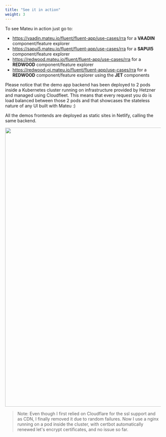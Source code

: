 ```yaml
---
title: "See it in action"
weight: 3
---
```


To see Mateu in action just go to:

- https://vaadin.mateu.io/fluent/fluent-app/use-cases/rra for a **VAADIN** component/feature explorer
- https://sapui5.mateu.io/fluent/fluent-app/use-cases/rra for a **SAPUI5** component/feature explorer
- https://redwood.mateu.io/fluent/fluent-app/use-cases/rra for a **REDWOOD** component/feature explorer
- https://redwood-oj.mateu.io/fluent/fluent-app/use-cases/rra for a **REDWOOD** component/feature explorer using the **JET** components

Please notice that the demo app backend has been deployed to 2 pods inside a Kubernetes cluster running on infrastructure 
provided by Hetzner and managed using Cloudfleet. This means that every request you do is load balanced between those 2 
pods and that showcases the stateless nature of any UI built with Mateu :) 

All the demos frontends are deployed as static sites in Netlify, calling the same backend.

<p align="center"><img src="../../../images/demo-1.svg" width="900"/></p>

> Note: Even though I first relied on Cloudflare for the ssl support and as CDN, I finally removed it due to random 
> failures. Now I use a nginx running on a pod inside the cluster, with certbot automatically renewed let's encrypt 
> certificates, and no issue so far. 
